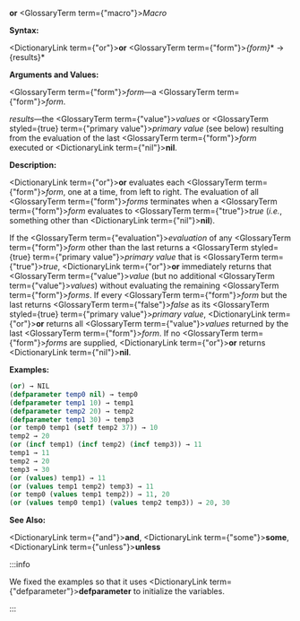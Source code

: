 **or** <GlossaryTerm  term={"macro"}><i>Macro</i></GlossaryTerm>

**Syntax:**

<DictionaryLink  term={"or"}><b>or</b></DictionaryLink> <GlossaryTerm  term={"form"}><i>\{form\}</i></GlossaryTerm>\* → \{results\}\*

**Arguments and Values:**

<GlossaryTerm  term={"form"}><i>form</i></GlossaryTerm>—a <GlossaryTerm  term={"form"}><i>form</i></GlossaryTerm>.

*results*—the <GlossaryTerm  term={"value"}><i>values</i></GlossaryTerm> or <GlossaryTerm styled={true} term={"primary value"}><i>primary value</i></GlossaryTerm> (see below) resulting from the evaluation of the last <GlossaryTerm  term={"form"}><i>form</i></GlossaryTerm> executed or <DictionaryLink  term={"nil"}><b>nil</b></DictionaryLink>.

**Description:**

<DictionaryLink  term={"or"}><b>or</b></DictionaryLink> evaluates each <GlossaryTerm  term={"form"}><i>form</i></GlossaryTerm>, one at a time, from left to right. The evaluation of all <GlossaryTerm  term={"form"}><i>forms</i></GlossaryTerm> terminates when a <GlossaryTerm  term={"form"}><i>form</i></GlossaryTerm> evaluates to <GlossaryTerm  term={"true"}><i>true</i></GlossaryTerm> (*i.e.*, something other than <DictionaryLink  term={"nil"}><b>nil</b></DictionaryLink>).

If the <GlossaryTerm  term={"evaluation"}><i>evaluation</i></GlossaryTerm> of any <GlossaryTerm  term={"form"}><i>form</i></GlossaryTerm> other than the last returns a <GlossaryTerm styled={true} term={"primary value"}><i>primary value</i></GlossaryTerm> that is <GlossaryTerm  term={"true"}><i>true</i></GlossaryTerm>, <DictionaryLink  term={"or"}><b>or</b></DictionaryLink> immediately returns that <GlossaryTerm  term={"value"}><i>value</i></GlossaryTerm> (but no additional <GlossaryTerm  term={"value"}><i>values</i></GlossaryTerm>) without evaluating the remaining <GlossaryTerm  term={"form"}><i>forms</i></GlossaryTerm>. If every <GlossaryTerm  term={"form"}><i>form</i></GlossaryTerm> but the last returns <GlossaryTerm  term={"false"}><i>false</i></GlossaryTerm> as its <GlossaryTerm styled={true} term={"primary value"}><i>primary value</i></GlossaryTerm>, <DictionaryLink  term={"or"}><b>or</b></DictionaryLink> returns all <GlossaryTerm  term={"value"}><i>values</i></GlossaryTerm> returned by the last <GlossaryTerm  term={"form"}><i>form</i></GlossaryTerm>. If no <GlossaryTerm  term={"form"}><i>forms</i></GlossaryTerm> are supplied, <DictionaryLink  term={"or"}><b>or</b></DictionaryLink> returns <DictionaryLink  term={"nil"}><b>nil</b></DictionaryLink>.

**Examples:**

```lisp
(or) → NIL 
(defparameter temp0 nil) → temp0
(defparameter temp1 10) → temp1
(defparameter temp2 20) → temp2
(defparameter temp1 30) → temp3
(or temp0 temp1 (setf temp2 37)) → 10
temp2 → 20 
(or (incf temp1) (incf temp2) (incf temp3)) → 11 
temp1 → 11 
temp2 → 20 
temp3 → 30 
(or (values) temp1) → 11 
(or (values temp1 temp2) temp3) → 11 
(or temp0 (values temp1 temp2)) → 11, 20 
(or (values temp0 temp1) (values temp2 temp3)) → 20, 30 
```

**See Also:**

<DictionaryLink  term={"and"}><b>and</b></DictionaryLink>, <DictionaryLink  term={"some"}><b>some</b></DictionaryLink>, <DictionaryLink  term={"unless"}><b>unless</b></DictionaryLink>

:::info

We fixed the examples so that it uses <DictionaryLink  term={"defparameter"}><b>defparameter</b></DictionaryLink> to initialize the variables.

:::
